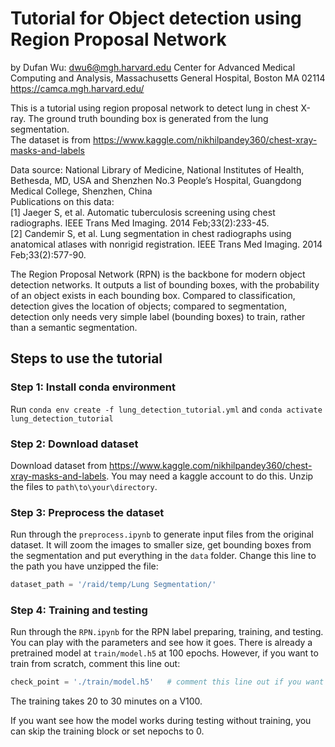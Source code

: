 # Tutorial for Object detection using Region Proposal Network
by Dufan Wu: dwu6@mgh.harvard.edu
Center for Advanced Medical Computing and Analysis, Massachusetts General Hospital, Boston MA 02114
https://camca.mgh.harvard.edu/

This is a tutorial using region proposal network to detect lung in chest X-ray. The ground truth bounding box is generated from the lung segmentation.<br>
The dataset is from https://www.kaggle.com/nikhilpandey360/chest-xray-masks-and-labels

Data source: National Library of Medicine, National Institutes of Health, Bethesda, MD, USA and Shenzhen No.3 People’s Hospital, Guangdong Medical College, Shenzhen, China<br>
Publications on this data:<br>
[1] Jaeger S, et al. Automatic tuberculosis screening using chest radiographs. IEEE Trans Med Imaging. 2014 Feb;33(2):233-45.<br>
[2] Candemir S, et al. Lung segmentation in chest radiographs using anatomical atlases with nonrigid registration. IEEE Trans Med Imaging. 2014 Feb;33(2):577-90.

The Region Proposal Network (RPN) is the backbone for modern object detection networks. It outputs a list of bounding boxes, with the probability of an object exists in each bounding box. Compared to classification, detection gives the location of objects; compared to segmentation, detection only needs very simple label (bounding boxes) to train, rather than a semantic segmentation.

## Steps to use the tutorial
### Step 1: Install conda environment
Run `conda env create -f lung_detection_tutorial.yml` and `conda activate lung_detection_tutorial`

### Step 2: Download dataset
Download dataset from https://www.kaggle.com/nikhilpandey360/chest-xray-masks-and-labels. You may need a kaggle account to do this. Unzip the files to `path\to\your\directory`.

### Step 3: Preprocess the dataset
Run through the `preprocess.ipynb` to generate input files from the original dataset. It will zoom the images to smaller size, get bounding boxes from the segmentation and put everything in the `data` folder. Change this line to the path you have unzipped the file:
```python
dataset_path = '/raid/temp/Lung Segmentation/'
```

### Step 4: Training and testing
Run through the `RPN.ipynb` for the RPN label preparing, training, and testing. You can play with the parameters and see how it goes. There is already a pretrained model at `train/model.h5` at 100 epochs. However, if you want to train from scratch, comment this line out:
```python
check_point = './train/model.h5'   # comment this line out if you want to train from scratch
```
The training takes 20 to 30 minutes on a V100. 

If you want see how the model works during testing without training, you can skip the training block or set nepochs to 0.